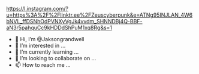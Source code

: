 https://l.instagram.com/?u=https%3A%2F%2Flinktr.ee%2FZeuscyberpunk&e=ATNg95INJLAN_4W6bNVL_ffDSNhOdPVNXyVgJk4vvdm_SHNNDBj4Q-BBF-aN3r5pahquCc9kHDDdShPuM1xq8Rg&s=1
- 👋 Hi, I’m @Jaksongrandwell
- 👀 I’m interested in ...
- 🌱 I’m currently learning ...
- 💞️ I’m looking to collaborate on ...
- 📫 How to reach me ...

<!---
Jaksongrandwell/Jaksongrandwell is a ✨ special ✨ repository because its `README.md` (this file) appears on your GitHub profile.
You can click the Preview link to take a look at your changes.
--->
